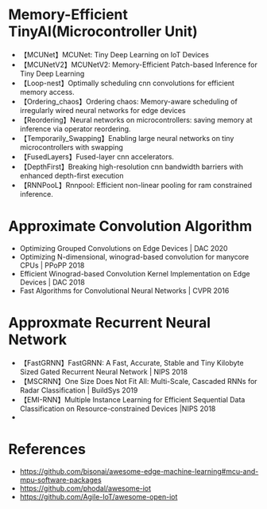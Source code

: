 


# Memory-Efficient TinyAI(Microcontroller Unit)
- 【MCUNet】MCUNet: Tiny Deep Learning on IoT Devices
- 【MCUNetV2】MCUNetV2: Memory-Efficient Patch-based Inference for Tiny Deep Learning
- 【Loop-nest】Optimally scheduling cnn convolutions for efficient memory access.
- 【Ordering_chaos】Ordering chaos: Memory-aware scheduling of irregularly wired neural networks for edge devices
- 【Reordering】Neural networks on microcontrollers: saving memory at inference via operator reordering.
- 【Temporarily_Swapping】Enabling large neural networks on tiny microcontrollers with swapping
- 【FusedLayers】Fused-layer cnn accelerators.
- 【DepthFirst】Breaking high-resolution cnn bandwidth barriers with enhanced depth-first execution
- 【RNNPooL】Rnnpool: Efficient non-linear pooling for ram constrained inference.


# Approximate Convolution Algorithm
- Optimizing Grouped Convolutions on Edge Devices | DAC 2020 
- Optimizing N-dimensional, winograd-based convolution for manycore CPUs | PPoPP 2018
- Efficient Winograd-based Convolution Kernel Implementation on Edge Devices | DAC 2018
- Fast Algorithms for Convolutional Neural Networks | CVPR 2016

# Approxmate Recurrent Neural Network
- 【FastGRNN】FastGRNN: A Fast, Accurate, Stable and Tiny Kilobyte Sized Gated Recurrent Neural Network | NIPS 2018 
- 【MSCRNN】One Size Does Not Fit All: Multi-Scale, Cascaded RNNs for Radar Classification | BuildSys 2019
- 【EMI-RNN】Multiple Instance Learning for Efficient Sequential Data Classification on Resource-constrained Devices |NIPS 2018 
- 



# References
- https://github.com/bisonai/awesome-edge-machine-learning#mcu-and-mpu-software-packages
- https://github.com/phodal/awesome-iot
- https://github.com/Agile-IoT/awesome-open-iot
